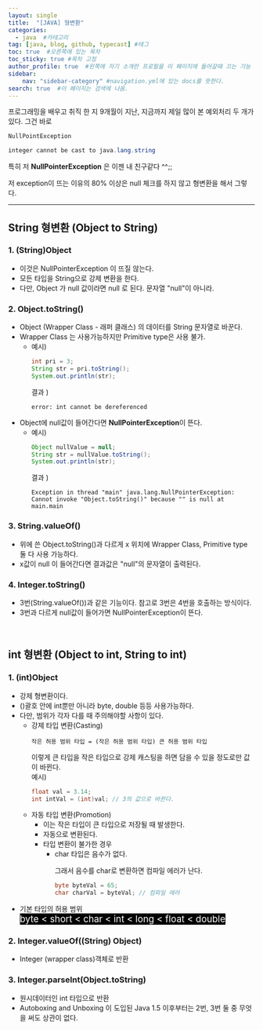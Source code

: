 ```yaml
---
layout: single
title:  "[JAVA] 형변환"
categories: 
  - java  #카테고리
tag: [java, blog, github, typecast] #태그
toc: true  #오른쪽에 있는 목차
toc_sticky: true #목차 고정
author_profile: true  #왼쪽에 자기 소개란 프로필을 이 페이지에 들어갈때 끄는 기능
sidebar:
    nav: "sidebar-category" #navigation.yml에 있는 docs를 뜻한다.
search: true  #이 페이지는 검색에 나옴.
---
```


프로그래밍을 배우고 취직 한 지 9개월이 지난, 지금까지 제일 많이 본 예외처리 두 개가 있다.  그건 바로

```java
NullPointException
```
```java
integer cannot be cast to java.lang.string
```


특히 저 **NullPointerException** 은 이젠 내 친구같다 ^^;;

저 exception이 뜨는 이유의 80% 이상은 null 체크를 하지 않고 형변환을 해서 그렇다. <br/>

<hr/>

## String 형변환 (Object to String)

### 1. (String)Object 
- 이것은 NullPointerException 이 뜨질 않는다. 
- 모든 타입을 String으로 강제 변환을 한다.
- 다만, Object 가 null 값이라면 null 로 된다. 문자열 "null"이 아니라.
  
### 2. Object.toString()
- Object (Wrapper Class - 래퍼 클래스) 의 데이터를 String 문자열로 바꾼다.
- Wrapper Class 는 사용가능하지만 Primitive type은 사용 불가.
    - 예시) 
        ```java
        int pri = 3;
        String str = pri.toString();
        System.out.println(str);
        ```
        결과 )
        ```plaintext
        error: int cannot be dereferenced
        ```
- Object에 null값이 들어간다면 **NullPointerException**이 뜬다.
    - 예시)
        ```java
        Object nullValue = null;
        String str = nullValue.toString();
        System.out.println(str);
        ```
        결과 )
        ```plaintext
        Exception in thread "main" java.lang.NullPointerException: 
        Cannot invoke "Object.toString()" because "" is null at main.main
        ```

### 3. String.valueOf()
- 위에 쓴 Object.toString()과 다르게 x 위치에 Wrapper Class, Primitive type 둘 다 사용 가능하다.
- x값이 null 이 들어간다면 결과값은 "null"의 문자열이 출력된다.

### 4. Integer.toString()
- 3번(String.valueOf())과 같은 기능이다. 참고로 3번은 4번을 호출하는 방식이다.
- 3번과 다르게 null값이 들어가면 NullPointerException이 뜬다. 


<br/>

## int 형변환 (Object to int, String to int)

### 1. (int)Object
- 강제 형변환이다.
- ()괄호 안에 int뿐만 아니라 byte, double 등등 사용가능하다.
- 다만, 범위가 각자 다를 때 주의해야할 사항이 있다.
  - 강제 타입 변환(Casting) 
    ```plaintext
    작은 허용 범위 타입 = (작은 허용 범위 타입) 큰 허용 범위 타입
    ```
    이렇게 큰 타입을 작은 타입으로 강제 캐스팅을 하면 담을 수 있을 정도로만 값이 바뀐다.
    <br/>
    예시)
    ```java
    float val = 3.14;
    int intVal = (int)val; // 3의 값으로 바뀐다.
    ```
  - 자동 타입 변환(Promotion)
    - 이는 작은 타입이 큰 타입으로 저장될 때 발생한다.
    - 자동으로 변환된다.
    - 타입 변환이 불가한 경우
      - char 타입은 음수가 없다. <p>그래서 음수를 char로 변환하면 컴파일 에러가 난다.</p>
        ```java
        byte byteVal = 65;
        char charVal = byteVal; // 컴파일 에러
        ```
- 기본 타입의 허용 범위
    <br/>
    <span style="color:white;background-color:black;font-size:14pt;">
        byte < short < char < int < long < float < double
    </span>

### 2. Integer.valueOf((String) Object)
- Integer (wrapper class)객체로 반환

### 3. Integer.parseInt(Object.toString)
- 원시데이터인 int 타입으로 반환 
- Autoboxing and Unboxing 이 도입된 Java 1.5 이후부터는 2번, 3번 둘 중 무엇을 써도 상관이 없다.
